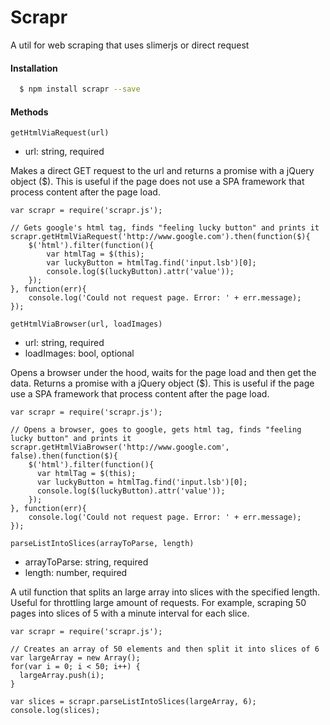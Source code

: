 # Scrapr

A util for web scraping that uses slimerjs or direct request

#### Installation
```sh
  $ npm install scrapr --save
```

#### Methods
`getHtmlViaRequest(url) `
* url: string, required

Makes a direct GET request to the url and returns a promise with a jQuery object ($). This is useful if the page does not use a SPA framework that process content after the page load.
```
var scrapr = require('scrapr.js');

// Gets google's html tag, finds "feeling lucky button" and prints it
scrapr.getHtmlViaRequest('http://www.google.com').then(function($){
    $('html').filter(function(){  
        var htmlTag = $(this);
        var luckyButton = htmlTag.find('input.lsb')[0];
        console.log($(luckyButton).attr('value'));
    });
}, function(err){
    console.log('Could not request page. Error: ' + err.message);
});
```

`getHtmlViaBrowser(url, loadImages)`
 * url: string, required
 * loadImages: bool, optional 

Opens a browser under the hood, waits for the page load and then get the data. Returns a promise with a jQuery object ($). This is useful if the page use a SPA framework that process content after the page load.

```
var scrapr = require('scrapr.js');

// Opens a browser, goes to google, gets html tag, finds "feeling lucky button" and prints it
scrapr.getHtmlViaBrowser('http://www.google.com', false).then(function($){
    $('html').filter(function(){  
      var htmlTag = $(this);
      var luckyButton = htmlTag.find('input.lsb')[0];
      console.log($(luckyButton).attr('value'));
    });
}, function(err){
    console.log('Could not request page. Error: ' + err.message);
});
```

`parseListIntoSlices(arrayToParse, length)`
* arrayToParse: string, required
* length: number, required

A util function that splits an large array into slices with the specified length. Useful for throttling large amount of requests. For example, scraping 50 pages into slices of 5 with a minute interval for each slice.

```
var scrapr = require('scrapr.js');

// Creates an array of 50 elements and then split it into slices of 6
var largeArray = new Array();
for(var i = 0; i < 50; i++) {
  largeArray.push(i);
}

var slices = scrapr.parseListIntoSlices(largeArray, 6);
console.log(slices);
```